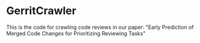 # GerritCrawler
This is the code for crawling code reviews in our paper: "Early Prediction of Merged Code Changes for Prioritizing Reviewing Tasks"
